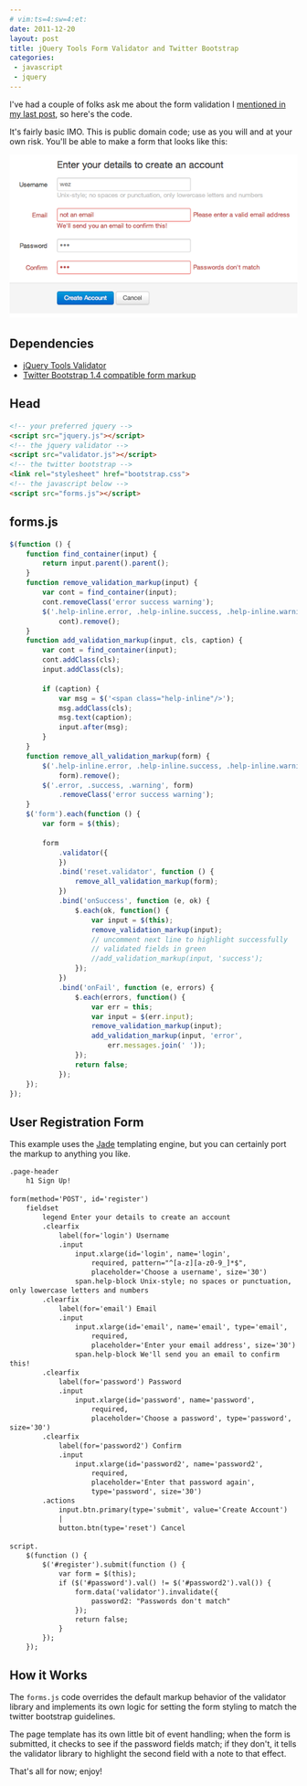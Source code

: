 ```yaml
---
# vim:ts=4:sw=4:et:
date: 2011-12-20
layout: post
title: jQuery Tools Form Validator and Twitter Bootstrap
categories:
 - javascript
 - jquery
---
```


I've had a couple of folks ask me about the form validation I
[mentioned in my last
post](2011-12-18-nodejs-first-impressions.markdown), so
here's the code.

It's fairly basic IMO.  This is public domain code; use as you will and
at your own risk.  You'll be able to make a form that looks like this:

![Example Form](../images/bootstrap-form.png)

<!-- more -->

Dependencies
------------

 * [jQuery Tools Validator](http://flowplayer.org/tools/validator/)
 * [Twitter Bootstrap 1.4 compatible
   form markup](http://twitter.github.com/bootstrap/index.html#forms)


Head
----

```html
<!-- your preferred jquery -->
<script src="jquery.js"></script>
<!-- the jquery validator -->
<script src="validator.js"></script>
<!-- the twitter bootstrap -->
<link rel="stylesheet" href="bootstrap.css">
<!-- the javascript below -->
<script src="forms.js"></script>
```


forms.js
--------

```js
$(function () {
    function find_container(input) {
        return input.parent().parent();
    }
    function remove_validation_markup(input) {
        var cont = find_container(input);
        cont.removeClass('error success warning');
        $('.help-inline.error, .help-inline.success, .help-inline.warning',
            cont).remove();
    }
    function add_validation_markup(input, cls, caption) {
        var cont = find_container(input);
        cont.addClass(cls);
        input.addClass(cls);

        if (caption) {
            var msg = $('<span class="help-inline"/>');
            msg.addClass(cls);
            msg.text(caption);
            input.after(msg);
        }
    }
    function remove_all_validation_markup(form) {
        $('.help-inline.error, .help-inline.success, .help-inline.warning',
            form).remove();
        $('.error, .success, .warning', form)
            .removeClass('error success warning');
    }
    $('form').each(function () {
        var form = $(this);

        form
            .validator({
            })
            .bind('reset.validator', function () {
                remove_all_validation_markup(form);
            })
            .bind('onSuccess', function (e, ok) {
                $.each(ok, function() {
                    var input = $(this);
                    remove_validation_markup(input);
                    // uncomment next line to highlight successfully
                    // validated fields in green
                    //add_validation_markup(input, 'success');
                });
            })
            .bind('onFail', function (e, errors) {
                $.each(errors, function() {
                    var err = this;
                    var input = $(err.input);
                    remove_validation_markup(input);
                    add_validation_markup(input, 'error',
                        err.messages.join(' '));
                });
                return false;
            });
    });
});
```

User Registration Form
----------------------

This example uses the [Jade](https://github.com/visionmedia/jade)
templating engine, but you can certainly port the markup to anything you
like.

```jade
.page-header
    h1 Sign Up!

form(method='POST', id='register')
    fieldset
        legend Enter your details to create an account
        .clearfix
            label(for='login') Username
            .input
                input.xlarge(id='login', name='login',
                    required, pattern="^[a-z][a-z0-9_]*$",
                    placeholder='Choose a username', size='30')
                span.help-block Unix-style; no spaces or punctuation, only lowercase letters and numbers
        .clearfix
            label(for='email') Email
            .input
                input.xlarge(id='email', name='email', type='email',
                    required,
                    placeholder='Enter your email address', size='30')
                span.help-block We'll send you an email to confirm this!
        .clearfix
            label(for='password') Password
            .input
                input.xlarge(id='password', name='password',
                    required,
                    placeholder='Choose a password', type='password', size='30')
        .clearfix
            label(for='password2') Confirm
            .input
                input.xlarge(id='password2', name='password2',
                    required,
                    placeholder='Enter that password again',
                    type='password', size='30')
        .actions
            input.btn.primary(type='submit', value='Create Account')
            |
            button.btn(type='reset') Cancel

script.
    $(function () {
        $('#register').submit(function () {
            var form = $(this);
            if ($('#password').val() != $('#password2').val()) {
                form.data('validator').invalidate({
                    password2: "Passwords don't match"
                });
                return false;
            }
        });
    });
```



How it Works
------------

The `forms.js` code overrides the default markup behavior of the validator library and implements its own logic for setting the form styling to match the twitter bootstrap guidelines.

The page template has its own little bit of event handling; when the form is submitted, it checks to see if the password fields match; if they don't, it tells the validator library to highlight the second field with a note to that effect.

That's all for now; enjoy!

